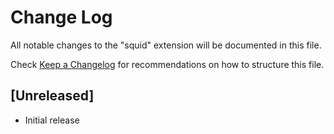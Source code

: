 # Change Log

All notable changes to the "squid" extension will be documented in this file.

Check [Keep a Changelog](http://keepachangelog.com/) for recommendations on how to structure this file.

## [Unreleased]

- Initial release